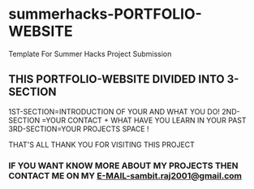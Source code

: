 # summerhacks-PORTFOLIO-WEBSITE
Template For Summer Hacks Project Submission


## THIS PORTFOLIO-WEBSITE DIVIDED INTO 3-SECTION 

1ST-SECTION=INTRODUCTION OF YOUR AND WHAT YOU DO!
2ND-SECTION =YOUR CONTACT + WHAT HAVE YOU LEARN IN YOUR PAST
3RD-SECTION=YOUR PROJECTS SPACE !

THAT'S ALL THANK YOU FOR VISITING THIS PROJECT 

### IF YOU WANT KNOW MORE ABOUT MY PROJECTS THEN CONTACT ME ON MY E-MAIL-sambit.raj2001@gmail.com
